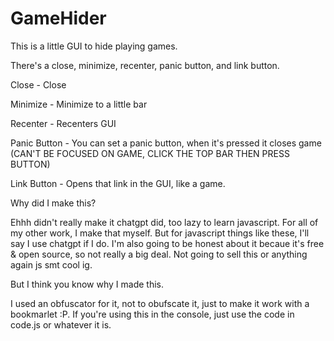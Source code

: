 # GameHider

This is a little GUI to hide playing games.

There's a close, minimize, recenter, panic button, and link button.

Close - Close

Minimize - Minimize to a little bar

Recenter - Recenters GUI

Panic Button - You can set a panic button, when it's pressed it closes game (CAN'T BE FOCUSED ON GAME, CLICK THE TOP BAR THEN PRESS BUTTON)

Link Button - Opens that link in the GUI, like a game.

Why did I make this?

Ehhh didn't really make it chatgpt did, too lazy to learn javascript. For all of my other work, I make that myself. But for javascript things like these, I'll say I use chatgpt if I do. I'm also going to be honest about it becaue it's free & open source, so not really a big deal. Not going to sell this or anything again js smt cool ig.

But I think you know why I made this.


I used an obfuscator for it, not to obufscate it, just to make it work with a bookmarlet :P. If you're using this in the console, just use the code in code.js or whatever it is. 
